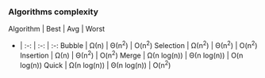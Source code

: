 ### Algorithms complexity

Algorithm | Best | Avg | Worst
 - | :-: | :-: | :-: 
Bubble | Ω(n) | Θ(n<sup>2</sup>) | O(n<sup>2</sup>) 
Selection | Ω(n<sup>2</sup>) | Θ(n<sup>2</sup>) | O(n<sup>2</sup>) 
Insertion | Ω(n) | Θ(n<sup>2</sup>) | O(n<sup>2</sup>)
Merge | Ω(n log(n)) | Θ(n log(n)) | O(n log(n))
Quick | Ω(n log(n)) | Θ(n log(n)) | O(n<sup>2</sup>)

